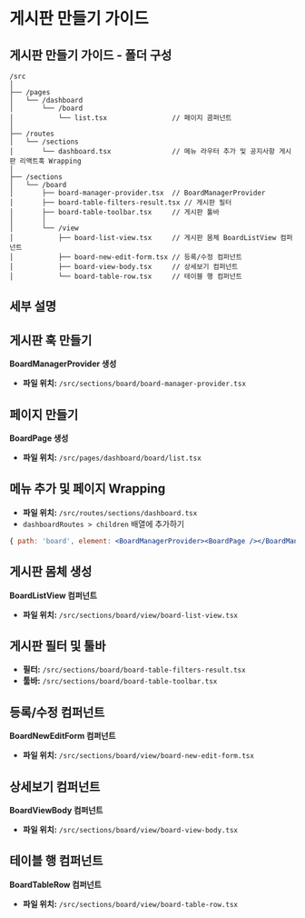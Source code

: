 # 게시판 만들기 가이드

## 게시판 만들기 가이드 - 폴더 구성

```
/src
│
├── /pages
│   └── /dashboard
│       └── /board
│           └── list.tsx                // 페이지 콤퍼넌트
│
├── /routes
│   └── /sections
│       └── dashboard.tsx               // 메뉴 라우터 추가 및 공지사항 게시판 리액트훅 Wrapping
│
├── /sections
│   └── /board
│       ├── board-manager-provider.tsx  // BoardManagerProvider
│       ├── board-table-filters-result.tsx // 게시판 필터
│       ├── board-table-toolbar.tsx     // 게시판 툴바
│       │
│       └── /view
│           ├── board-list-view.tsx     // 게시판 몸체 BoardListView 컴퍼넌트
│           ├── board-new-edit-form.tsx // 등록/수정 컴퍼넌트
│           ├── board-view-body.tsx     // 상세보기 컴퍼넌트
│           └── board-table-row.tsx     // 테이블 행 컴퍼넌트
```

## 세부 설명
## 게시판 훅 만들기
**BoardManagerProvider 생성**

- **파일 위치:** `/src/sections/board/board-manager-provider.tsx`

## 페이지 만들기
**BoardPage 생성**

- **파일 위치:** `/src/pages/dashboard/board/list.tsx`

## 메뉴 추가 및 페이지 Wrapping
- **파일 위치:** `/src/routes/sections/dashboard.tsx`
- `dashboardRoutes > children` 배열에 추가하기
```jsx
{ path: 'board', element: <BoardManagerProvider><BoardPage /></BoardManagerProvider> },
```

## 게시판 몸체 생성
**BoardListView 컴퍼넌트**

- **파일 위치:** `/src/sections/board/view/board-list-view.tsx`

## 게시판 필터 및 툴바
- **필터:** `/src/sections/board/board-table-filters-result.tsx`
- **툴바:** `/src/sections/board/board-table-toolbar.tsx`

## 등록/수정 컴퍼넌트
**BoardNewEditForm 컴퍼넌트**

- **파일 위치:** `/src/sections/board/view/board-new-edit-form.tsx`

## 상세보기 컴퍼넌트
**BoardViewBody 컴퍼넌트**

- **파일 위치:** `/src/sections/board/view/board-view-body.tsx`

## 테이블 행 컴퍼넌트
**BoardTableRow 컴퍼넌트**

- **파일 위치:** `/src/sections/board/view/board-table-row.tsx`

